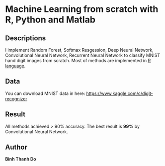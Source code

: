 # Machine Learning from scratch with **R, Python and Matlab**

## Descriptions
I implement Random Forest, Softmax Resgession, Deep Neural Network, Convolutional Neural Network, Recurrent Neural Network to classify MNIST hand digit images from scratch. Most of methods are implemented in [R language](https://www.r-project.org/about.html). 

## Data
You can download MNIST data in here: https://www.kaggle.com/c/digit-recognizer

## Result
All methods achieved > 90% accuracy. The best result is **99%** by Convolutional Neural Network.

## Author
**Binh Thanh Do**
